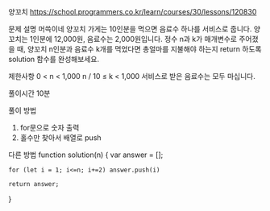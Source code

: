 양꼬치
https://school.programmers.co.kr/learn/courses/30/lessons/120830

문제 설명
머쓱이네 양꼬치 가게는 10인분을 먹으면 음료수 하나를 서비스로 줍니다. 양꼬치는 1인분에 12,000원, 음료수는 2,000원입니다. 정수 n과 k가 매개변수로 주어졌을 때, 양꼬치 n인분과 음료수 k개를 먹었다면 총얼마를 지불해야 하는지 return 하도록 solution 함수를 완성해보세요.

제한사항
0 < n < 1,000
n / 10 ≤ k < 1,000
서비스로 받은 음료수는 모두 마십니다.

풀이시간
10분

풀이 방법

1. for문으로 숫자 출력
2. 홀수만 찾아서 배열로 push

다른 방법
function solution(n) {
var answer = [];

    for (let i = 1; i<=n; i+=2) answer.push(i)

    return answer;

}
